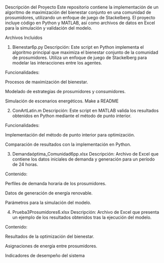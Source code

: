 Descripción del Proyecto
Este repositorio contiene la implementación de un algoritmo de maximización del bienestar conjunto en una comunidad de prosumidores, utilizando un enfoque de juego de Stackelberg. El proyecto incluye código en Python y MATLAB, así como archivos de datos en Excel para la simulación y validación del modelo.

Archivos Incluidos
1. Bienestar6p.py
Descripción: Este script en Python implementa el algoritmo principal que maximiza el bienestar conjunto de la comunidad de prosumidores. Utiliza un enfoque de juego de Stackelberg para modelar las interacciones entre los agentes.​

Funcionalidades:

Procesos de maximización del bienestar.

Modelado de estrategias de prosumidores y consumidores.

Simulación de escenarios energéticos.​
Make a README

2. ConArtLatin.m
Descripción: Este script en MATLAB valida los resultados obtenidos en Python mediante el método de punto interior.​

Funcionalidades:

Implementación del método de punto interior para optimización.

Comparación de resultados con la implementación en Python.​

3. Demandaóptima_Comunidad6pp.xlsx
Descripción: Archivo de Excel que contiene los datos iniciales de demanda y generación para un período de 24 horas.​

Contenido:

Perfiles de demanda horaria de los prosumidores.

Datos de generación de energía renovable.

Parámetros para la simulación del modelo.​

4. Prueba3Prosumidores6.xlsx
Descripción: Archivo de Excel que presenta un ejemplo de los resultados obtenidos tras la ejecución del modelo.​

Contenido:

Resultados de la optimización del bienestar.

Asignaciones de energía entre prosumidores.

Indicadores de desempeño del sistema
